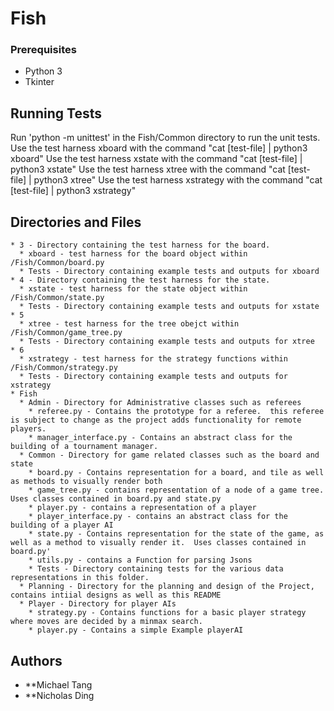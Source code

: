 # Fish

### Prerequisites

* Python 3
* Tkinter



## Running Tests
Run 'python -m unittest' in the Fish/Common directory to run the unit tests.
Use the test harness xboard with the command "cat [test-file] | python3 xboard"
Use the test harness xstate with the command "cat [test-file] | python3 xstate"
Use the test harness xtree with the command "cat [test-file] | python3 xtree"
Use the test harness xstrategy with the command "cat [test-file] | python3 xstrategy"
## Directories and Files
    * 3 - Directory containing the test harness for the board.
      * xboard - test harness for the board object within /Fish/Common/board.py
      * Tests - Directory containing example tests and outputs for xboard
    * 4 - Directory containing the test harness for the state.
      * xstate - test harness for the state object within /Fish/Common/state.py
      * Tests - Directory containing example tests and outputs for xstate    
    * 5
      * xtree - test harness for the tree obejct within /Fish/Common/game_tree.py
      * Tests - Directory containing example tests and outputs for xtree
    * 6
      * xstrategy - test harness for the strategy functions within /Fish/Common/strategy.py
      * Tests - Directory containing example tests and outputs for xstrategy
    * Fish
      * Admin - Directory for Administrative classes such as referees
        * referee.py - Contains the prototype for a referee.  this referee is subject to change as the project adds functionality for remote players.
        * manager_interface.py - Contains an abstract class for the building of a tournament manager.
      * Common - Directory for game related classes such as the board and state
        * board.py - Contains representation for a board, and tile as well as methods to visually render both
        * game_tree.py - contains representation of a node of a game tree.  Uses classes contained in board.py and state.py
        * player.py - contains a representation of a player
        * player_interface.py - contains an abstract class for the building of a player AI     
        * state.py - Contains representation for the state of the game, as well as a method to visually render it.  Uses classes contained in board.py'
        * utils.py - contains a Function for parsing Jsons
        * Tests - Directory containing tests for the various data representations in this folder.
      * Planning - Directory for the planning and design of the Project, contains intiial designs as well as this README
      * Player - Directory for player AIs
        * strategy.py - Contains functions for a basic player strategy where moves are decided by a minmax search.
        * player.py - Contains a simple Example playerAI





## Authors

* **Michael Tang
* **Nicholas Ding
